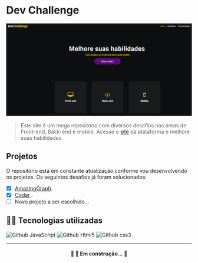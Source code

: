 # Dev Challenge

<img src="./capa-devChallenge.png" alt="exemplo imagem">

> Este site é um mega repositório com diversos desafios nas áreas de Front-end, Back-end e mobile. Acesse o <a href='https://devchallenge.vercel.app/'>site</a> da plataforma e melhore suas habilidades.

## Projetos

O repositório está em constante atualização conforme vou desenvolvendo os projetos. Os seguintes desafios já foram solucionados:

- [x] <a href="https://github.com/rendell-arruda/Dev-Challenge/tree/main/AmazingGraph">AmazingGraph</a>.
- [x] <a href="https://github.com/rendell-arruda/Dev-Challenge/tree/main/codar">Codar </a>.
- [ ] Novo projeto a ser escolhido...

## 👨‍💻 Tecnologias utilizadas

![Github JavaScript](https://img.shields.io/badge/avaScript-F7DF1E?style=for-the-badge&logo=javascript&logoColor=black) ![Github Html5](https://img.shields.io/badge/HTML5-E34F26?style=for-the-badge&logo=html5&logoColor=white) ![Github css3](https://img.shields.io/badge/CSS3-1572B6?style=for-the-badge&logo=css3&logoColor=white)

---

<h4 align="center"> 
	🚧   🚀 Em construção...  🚧
</h4>
